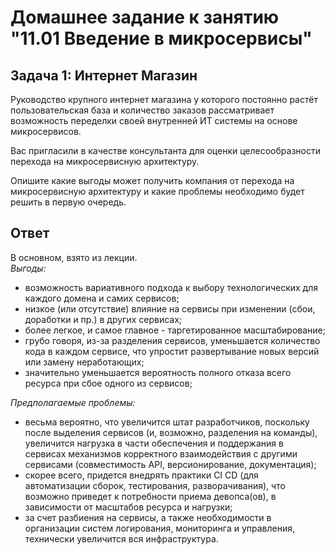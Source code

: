 # Домашнее задание к занятию "11.01 Введение в микросервисы"

## Задача 1: Интернет Магазин

Руководство крупного интернет магазина у которого постоянно растёт пользовательская база и количество заказов рассматривает возможность переделки своей внутренней ИТ системы на основе микросервисов. 

Вас пригласили в качестве консультанта для оценки целесообразности перехода на микросервисную архитектуру. 

Опишите какие выгоды может получить компания от перехода на микросервисную архитектуру и какие проблемы необходимо будет решить в первую очередь.


## Ответ 


В основном, взято из лекции.  
*Выгоды:*   
- возможность вариативного подхода к выбору технологических для каждого домена и самих сервисов;
- низкое (или отсутствие) влияние на сервисы при изменении (сбои, доработки и пр.) в других сервисах; 
- более легкое, и самое главное - таргетированное масштабирование;
- грубо говоря, из-за разделения сервисов, уменьшается количество кода в каждом сервисе, что упростит развертывание новых версий или замену неработающих; 
- значительно уменьшается вероятность полного отказа всего ресурса при сбое одного из сервисов;

*Предполагаемые проблемы:*
- весьма вероятно, что увеличится штат разработчиков, поскольку после выделения сервисов (и, возможно, разделения на команды), увеличится нагрузка в части обеспечения и поддержания в сервисах механизмов корректного взаимодействия с другими сервисами (совместимость API, версионирование, документация);
- скорее всего, придется внедрять практики CI CD (для автоматизации сборок, тестирования, разворачивания), что возможно приведет к потребности приема девопса(ов), в зависимости от масштабов ресурса и нагрузки;
- за счет разбиения на сервисы, а также необходимости в организации систем логирования, мониторинга и управления, технически увеличится вся инфраструктура. 
